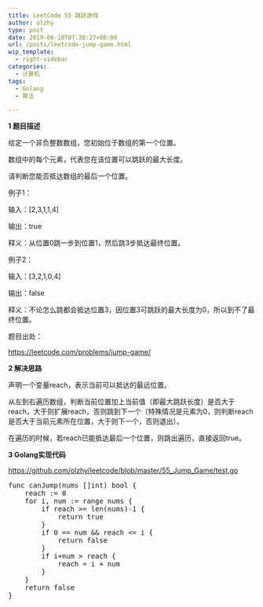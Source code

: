 ```yaml
---
title: LeetCode 55 跳跃游戏
author: olzhy
type: post
date: 2019-06-10T07:38:27+00:00
url: /posts/leetcode-jump-game.html
wip_template:
  - right-sidebar
categories:
  - 计算机
tags:
  - Golang
  - 算法

---
```

**1 题目描述**
  
给定一个非负整数数组，您初始位于数组的第一个位置。
  
数组中的每个元素，代表您在该位置可以跳跃的最大长度。
  
请判断您能否抵达数组的最后一个位置。

例子1：
  
输入：[2,3,1,1,4]
  
输出：true
  
释义：从位置0跳一步到位置1，然后跳3步抵达最终位置。

例子2：
  
输入：[3,2,1,0,4]
  
输出：false
  
释义：不论怎么跳都会抵达位置3，因位置3可跳跃的最大长度为0，所以到不了最终位置。

题目出处：
  
<a href="https://leetcode.com/problems/jump-game/" target="_blank" rel="noopener">https://leetcode.com/problems/jump-game/</a>

**2 解决思路**
  
声明一个变量reach，表示当前可以抵达的最远位置。
  
从左到右遍历数组，判断当前位置加上当前值（即最大跳跃长度）是否大于reach，大于则扩展reach，否则跳到下一个（特殊情况是元素为0，则判断reach是否大于当前元素所在位置，大于则下一个，否则退出）。
  
在遍历的时候，若reach已能抵达最后一个位置，则跳出遍历，直接返回true。

**3 Golang实现代码**
  
<a href="https://github.com/olzhy/leetcode/blob/master/55_Jump_Game/test.go" target="_blank" rel="noopener">https://github.com/olzhy/leetcode/blob/master/55_Jump_Game/test.go</a>

<pre>func canJump(nums []int) bool {
    reach := 0
    for i, num := range nums {
        if reach &gt;= len(nums)-1 {
            return true
        }
        if 0 == num && reach &lt;= i { 
            return false 
        } 
        if i+num &gt; reach {
            reach = i + num
        }
    }
    return false
}
</pre>